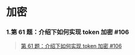 # 加密

### 1.第 61 题：介绍下如何实现 token 加密 #106

> [第 61 题：介绍下如何实现 token 加密 #106](https://github.com/Advanced-Frontend/Daily-Interview-Question/issues/106)
